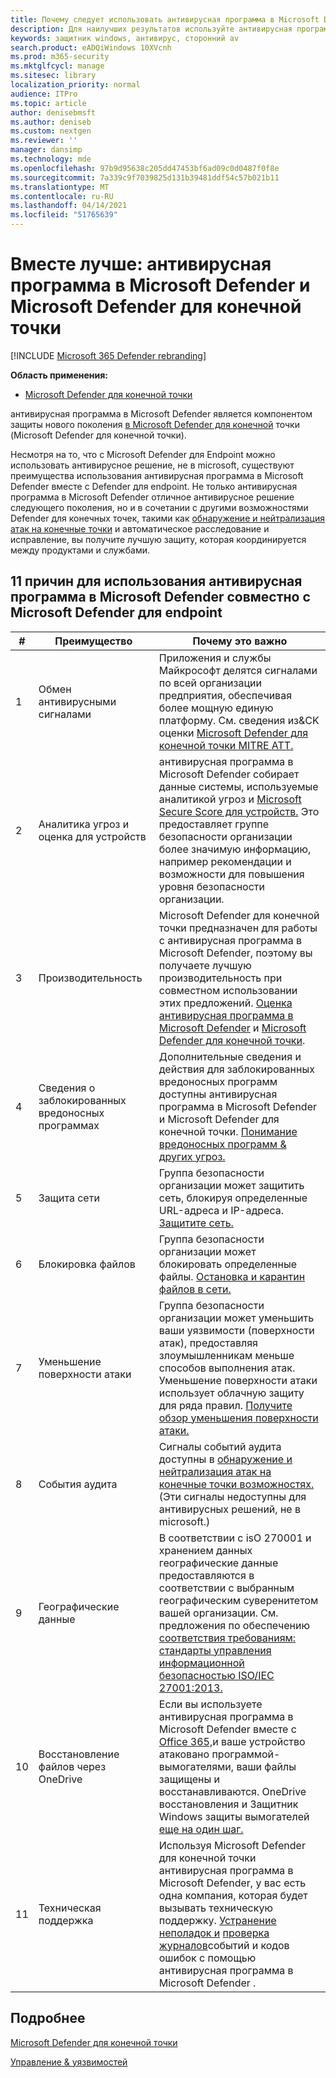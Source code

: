 ```yaml
---
title: Почему следует использовать антивирусная программа в Microsoft Defender совместно с Microsoft Defender для конечной точки
description: Для наилучших результатов используйте антивирусная программа в Microsoft Defender вместе с другими предложениями Майкрософт.
keywords: защитник windows, антивирус, сторонний av
search.product: eADQiWindows 10XVcnh
ms.prod: m365-security
ms.mktglfcycl: manage
ms.sitesec: library
localization_priority: normal
audience: ITPro
ms.topic: article
author: denisebmsft
ms.author: deniseb
ms.custom: nextgen
ms.reviewer: ''
manager: dansimp
ms.technology: mde
ms.openlocfilehash: 97b9d95638c205dd47453bf6ad09c0d0487f0f8e
ms.sourcegitcommit: 7a339c9f7039825d131b39481ddf54c57b021b11
ms.translationtype: MT
ms.contentlocale: ru-RU
ms.lasthandoff: 04/14/2021
ms.locfileid: "51765639"
---
```

# <a name="better-together-microsoft-defender-antivirus-and-microsoft-defender-for-endpoint"></a>Вместе лучше: антивирусная программа в Microsoft Defender и Microsoft Defender для конечной точки

[!INCLUDE [Microsoft 365 Defender rebranding](../../includes/microsoft-defender.md)]


**Область применения:**

- [Microsoft Defender для конечной точки](/microsoft-365/security/defender-endpoint)

антивирусная программа в Microsoft Defender является компонентом защиты нового поколения [в Microsoft Defender для конечной](/microsoft-365/security/defender-endpoint/microsoft-defender-endpoint) точки (Microsoft Defender для конечной точки). 

Несмотря на то, что с Microsoft Defender для Endpoint можно использовать антивирусное решение, не в microsoft, существуют преимущества использования антивирусная программа в Microsoft Defender вместе с Defender для endpoint. Не только антивирусная программа в Microsoft Defender отличное антивирусное решение следующего поколения, но и в сочетании с другими возможностями Defender для конечных точек, такими как [обнаружение и нейтрализация атак на конечные точки](/microsoft-365/security/defender-endpoint/overview-endpoint-detection-response) и автоматическое расследование и исправление, [](/microsoft-365/security/defender-endpoint/automated-investigations)вы получите лучшую защиту, которая координируется между продуктами и службами. 

## <a name="11-reasons-to-use-microsoft-defender-antivirus-together-with-microsoft-defender-for-endpoint"></a>11 причин для использования антивирусная программа в Microsoft Defender совместно с Microsoft Defender для endpoint

|# |Преимущество  |Почему это важно |
|--|--|--|
|1|Обмен антивирусными сигналами |Приложения и службы Майкрософт делятся сигналами по всей организации предприятия, обеспечивая более мощную единую платформу. См. сведения из&CK оценки [Microsoft Defender для конечной точки MITRE ATT.](https://www.microsoft.com/security/blog/2018/12/03/insights-from-the-mitre-attack-based-evaluation-of-windows-defender-atp/) |
|2|Аналитика угроз и оценка для устройств |антивирусная программа в Microsoft Defender собирает данные системы, используемые аналитикой [](/microsoft-365/security/defender-endpoint/threat-analytics) угроз и [Microsoft Secure Score для устройств.](/microsoft-365/security/defender-endpoint/tvm-microsoft-secure-score-devices) Это предоставляет группе безопасности организации более значимую информацию, например рекомендации и возможности для повышения уровня безопасности организации. |
|3|Производительность |Microsoft Defender для конечной точки предназначен для работы с антивирусная программа в Microsoft Defender, поэтому вы получаете лучшую производительность при совместном использовании этих предложений. [Оценка антивирусная программа в Microsoft Defender](evaluate-microsoft-defender-antivirus.md) и [Microsoft Defender для конечной точки](/microsoft-365/security/defender-endpoint/evaluate-mde).|
|4 |Сведения о заблокированных вредоносных программах |Дополнительные сведения и действия для заблокированных вредоносных программ доступны антивирусная программа в Microsoft Defender и Microsoft Defender для конечной точки. [Понимание вредоносных программ & других угроз.](/windows/security/threat-protection/intelligence/understanding-malware)|
|5 |Защита сети |Группа безопасности организации может защитить сеть, блокируя определенные URL-адреса и IP-адреса. [Защитите сеть.](/microsoft-365/security/defender-endpoint/network-protection)|
|6 |Блокировка файлов |Группа безопасности организации может блокировать определенные файлы. [Остановка и карантин файлов в сети.](/microsoft-365/security/defender-endpoint/respond-file-alerts#stop-and-quarantine-files-in-your-network)|
|7 |Уменьшение поверхности атаки |Группа безопасности организации может уменьшить ваши уязвимости (поверхности атак), предоставляя злоумышленникам меньше способов выполнения атак. Уменьшение поверхности атаки использует облачную защиту для ряда правил. [Получите обзор уменьшения поверхности атаки.](/microsoft-365/security/defender-endpoint/overview-attack-surface-reduction)|
|8 |События аудита |Сигналы событий аудита доступны в [обнаружение и нейтрализация атак на конечные точки возможностях.](/microsoft-365/security/defender-endpoint/overview-endpoint-detection-response) (Эти сигналы недоступны для антивирусных решений, не в microsoft.) |
|9 |Географические данные |В соответствии с isO 270001 и хранением данных географические данные предоставляются в соответствии с выбранным географическим суверенитетом вашей организации. См. предложения по обеспечению [соответствия требованиям: стандарты управления информационной безопасностью ISO/IEC 27001:2013.](/microsoft-365/compliance/offering-iso-27001) |
|10 |Восстановление файлов через OneDrive |Если вы используете антивирусная программа в Microsoft Defender вместе с [Office 365,](/Office365/Enterprise)и ваше устройство атаковано программой-вымогателями, ваши файлы защищены и восстанавливаются. OneDrive восстановления и Защитник Windows защиты вымогателей [еще на один шаг.](https://techcommunity.microsoft.com/t5/Microsoft-OneDrive-Blog/OneDrive-Files-Restore-and-Windows-Defender-takes-ransomware/ba-p/188001)|
|11|Техническая поддержка |Используя Microsoft Defender для конечной точки антивирусная программа в Microsoft Defender, у вас есть одна компания, которая будет вызывать техническую поддержку. [Устранение неполадок и](/microsoft-365/security/defender-endpoint/troubleshoot-mde) [проверка журналов](troubleshoot-microsoft-defender-antivirus.md)событий и кодов ошибок с помощью антивирусная программа в Microsoft Defender . |


## <a name="learn-more"></a>Подробнее

[Microsoft Defender для конечной точки](/microsoft-365/security/defender-endpoint/microsoft-defender-endpoint)

[Управление & уязвимостей](/microsoft-365/security/defender-endpoint/next-gen-threat-and-vuln-mgt)